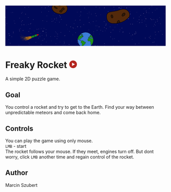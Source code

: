 ![Banner](./media/Banner.png)

# Freaky Rocket [<img alt="Play" title="Play" width="24px" src="./media/PlayButton.png"/>](https://givrox7.itch.io/hunt-gargul "Play")

A simple 2D puzzle game.

## Goal

You control a rocket and try to get to the Earth. Find your way between unpredictable meteors and come back home. 

## Controls

You can play the game using only mouse. 
<br />
```LMB``` - start
<br />
The rocket follows your mouse. If they meet, engines turn off. But dont worry, click ```LMB``` another time and regain control of the rocket.

## Author
Marcin Szubert